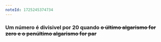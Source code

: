 ```yaml
---
noteId: 1725245374734
---
```

### Um número é **divisivel por 20** quando ~~o último algarismo for zero e o penúltimo algarismo for par~~

